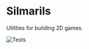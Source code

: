# Silmarils

Utilities for building 2D games.

![Tests](https://github.com/danprince/silmarils/workflows/Tests/badge.svg)
